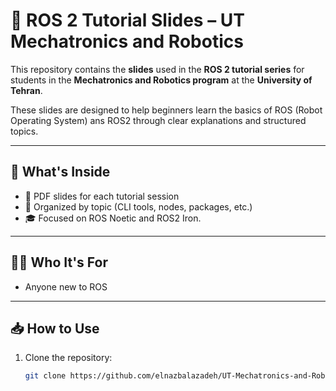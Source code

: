 # 📘 ROS 2 Tutorial Slides – UT Mechatronics and Robotics

This repository contains the **slides** used in the **ROS 2 tutorial series** for students in the **Mechatronics and Robotics program** at the **University of Tehran**.

These slides are designed to help beginners learn the basics of ROS (Robot Operating System) ans ROS2 through clear explanations and structured topics.

---

## 📂 What's Inside

- 📝 PDF slides for each tutorial session
- 📁 Organized by topic (CLI tools, nodes, packages, etc.)
- 🎓 Focused on ROS Noetic and ROS2 Iron.

---

## 🧑‍🎓 Who It's For

- Anyone new to ROS

---

## 📥 How to Use

1. Clone the repository:
   ```bash
   git clone https://github.com/elnazbalazadeh/UT-Mechatronics-and-Robotics---ROS-tutorial.git
